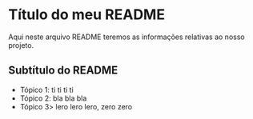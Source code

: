 # Título do meu README

Aqui neste arquivo README teremos as informações relativas ao nosso projeto.

## Subtítulo do README

- Tópico 1: ti ti ti ti
- Tópico 2: bla bla bla
- Tópico 3> lero lero lero, zero zero